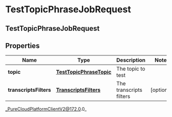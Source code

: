 # TestTopicPhraseJobRequest

## TestTopicPhraseJobRequest

## Properties

|Name | Type | Description | Notes|
|------------ | ------------- | ------------- | -------------|
| **topic** | [**TestTopicPhraseTopic**](TestTopicPhraseTopic) | The topic to test | |
| **transcriptsFilters** | [**TranscriptsFilters**](TranscriptsFilters) | The transcripts filters | [optional] |



_PureCloudPlatformClientV2@172.0.0_
